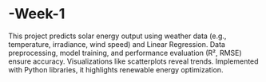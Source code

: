 # -Week-1
This project predicts solar energy output using weather data (e.g., temperature, irradiance, wind speed) and Linear Regression. Data preprocessing, model training, and performance evaluation (R², RMSE) ensure accuracy. Visualizations like scatterplots reveal trends. Implemented with Python libraries, it highlights renewable energy optimization.
